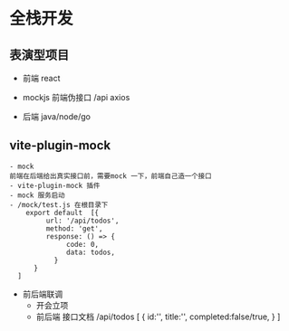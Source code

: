 # 全栈开发
## 表演型项目
- 前端 react 
- mockjs 前端伪接口
    /api  axios

- 后端 java/node/go

## vite-plugin-mock
    - mock
    前端在后端给出真实接口前，需要mock 一下，前端自己造一个接口
    - vite-plugin-mock 插件
    - mock 服务启动
    - /mock/test.js 在根目录下
        export default  [{
             url: '/api/todos',
             method: 'get',
             response: () => {
                  code: 0,
                  data: todos,
               }
          }
      ]

- 前后端联调
    - 开会立项
    - 前后端 接口文档
    /api/todos
    [
      {
        id:'',
        title:'',
        completed:false/true,
      }
    ]